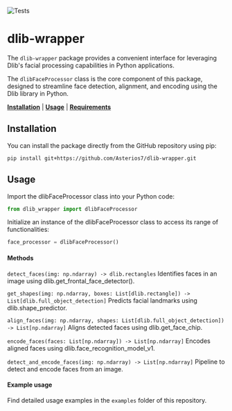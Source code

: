 ![Tests](https://github.com/Asterios7/dlib-wrapper/actions/workflows/tests.yaml/badge.svg)

# dlib-wrapper

The `dlib-wrapper` package provides a convenient interface for leveraging Dlib's facial processing capabilities in Python applications.

The `dlibFaceProcessor` class is the core component of this package, designed to streamline face detection, alignment, and encoding using the Dlib library in Python.

[**Installation**](#installation)
| [**Usage**](#usage)
| [**Requirements**](#requirements)

## Installation<a id="installation"></a>

You can install the package directly from the GitHub repository using pip:

`pip install git+https://github.com/Asterios7/dlib-wrapper.git`

## Usage<a id="usage"></a>

Import the dlibFaceProcessor class into your Python code:

```python
from dlib_wrapper import dlibFaceProcessor
```

Initialize an instance of the dlibFaceProcessor class to access its range of functionalities:

```python
face_processor = dlibFaceProcessor()
```

#### Methods

`detect_faces(img: np.ndarray) -> dlib.rectangles`
Identifies faces in an image using dlib.get_frontal_face_detector().

`get_shapes(img: np.ndarray, boxes: List[dlib.rectangle]) -> List[dlib.full_object_detection]`
Predicts facial landmarks using dlib.shape_predictor.

`align_faces(img: np.ndarray, shapes: List[dlib.full_object_detection]) -> List[np.ndarray]`
Aligns detected faces using dlib.get_face_chip.

`encode_faces(faces: List[np.ndarray]) -> List[np.ndarray]`
Encodes aligned faces using dlib.face_recognition_model_v1.

`detect_and_encode_faces(img: np.ndarray) -> List[np.ndarray]`
Pipeline to detect and encode faces from an image.

#### Example usage

Find detailed usage examples in the `examples` folder of this repository.
